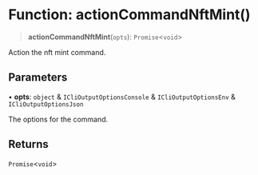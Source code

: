 # Function: actionCommandNftMint()

> **actionCommandNftMint**(`opts`): `Promise`\<`void`\>

Action the nft mint command.

## Parameters

• **opts**: `object` & `ICliOutputOptionsConsole` & `ICliOutputOptionsEnv` & `ICliOutputOptionsJson`

The options for the command.

## Returns

`Promise`\<`void`\>
